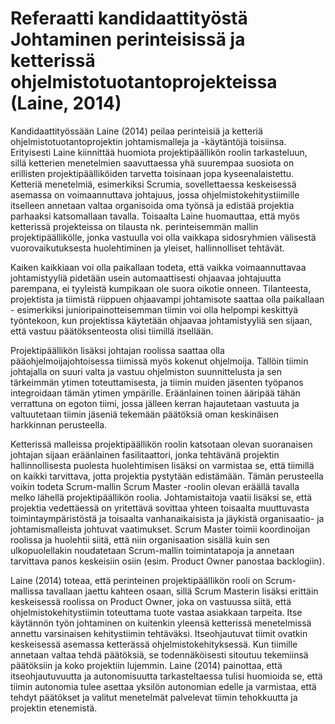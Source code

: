 # Referaatti kandidaattityöstä Johtaminen perinteisissä ja ketterissä ohjelmistotuotantoprojekteissa (Laine, 2014)

Kandidaattityössään Laine (2014) peilaa perinteisiä ja ketteriä ohjelmistotuotantoprojektin johtamismalleja ja -käytäntöjä toisiinsa. Erityisesti Laine kiinnittää huomiota projektipäällikön roolin tarkasteluun, sillä ketterien menetelmien saavuttaessa yhä suurempaa suosiota on erillisten projektipäälliköiden tarvetta toisinaan jopa kyseenalaistettu. Ketteriä menetelmiä, esimerkiksi Scrumia, sovellettaessa keskeisessä asemassa on voimaannuttava johtajuus, jossa ohjelmistokehitystiimille itselleen annetaan valtaa organisoida oma työnsä ja edistää projektia parhaaksi katsomallaan tavalla. Toisaalta Laine huomauttaa, että myös ketterissä projekteissa on tilausta nk. perinteisemmän mallin projektipäällikölle, jonka vastuulla voi olla vaikkapa sidosryhmien välisestä vuorovaikutuksesta huolehtiminen ja yleiset, hallinnolliset tehtävät.

Kaiken kaikkiaan voi olla paikallaan todeta, että vaikka voimaannuttavaa johtamistyyliä pidetään usein automaattisesti ohjaavaa johtajuutta parempana, ei tyyleistä kumpikaan ole suora oikotie onneen. Tilanteesta, projektista ja tiimistä riippuen ohjaavampi johtamisote saattaa olla paikallaan - esimerkiksi junioripainotteisemman tiimin voi olla helpompi keskittyä työntekoon, kun projektissa käytetään ohjaavaa johtamistyyliä sen sijaan, että vastuu päätöksenteosta olisi tiimillä itsellään.

Projektipäällikön lisäksi johtajan roolissa saattaa olla pääohjelmoijajohtoisessa tiimissä myös kokenut ohjelmoija. Tällöin tiimin johtajalla on suuri valta ja vastuu ohjelmiston suunnittelusta ja sen tärkeimmän ytimen toteuttamisesta, ja tiimin muiden jäsenten työpanos integroidaan tämän ytimen ympärille. Eräänlainen toinen ääripää tähän verrattuna on egoton tiimi, jossa jälleen kerran hajautetaan vastuuta ja valtuutetaan tiimin jäseniä tekemään päätöksiä oman keskinäisen harkkinnan perusteella.

Ketterissä malleissa projektipäällikön roolin katsotaan olevan suoranaisen johtajan sijaan eräänlainen fasilitaattori, jonka tehtävänä projektin hallinnollisesta puolesta huolehtimisen lisäksi on varmistaa se, että tiimillä on kaikki tarvittava, jotta projektia pystytään edistämään. Tämän perusteella voikin todeta Scrum-mallin Scrum Master -roolin olevan eräällä tavalla melko lähellä projektipäällikön roolia. Johtamistaitoja vaatii lisäksi se, että projektia vedettäessä on yritettävä sovittaa yhteen toisaalta muuttuvasta toimintaympäristöstä ja toisaalta vanhanaikaisista ja jäykistä organisaatio- ja johtamismalleista johtuvat vaatimukset. Scrum Master toimii koordinoijan roolissa ja huolehtii siitä, että niin organisaation sisällä kuin sen ulkopuolellakin noudatetaan Scrum-mallin toimintatapoja ja annetaan tarvittava panos keskeisiin osiin (esim. Product Owner panostaa backlogiin).

Laine (2014) toteaa, että perinteinen projektipäällikön rooli on Scrum- mallissa tavallaan jaettu kahteen osaan, sillä Scrum Masterin lisäksi erittäin keskeisessä roolissa on Product Owner, joka on vastuussa siitä, että ohjelmistokehitystiimin toteuttama tuote vastaa asiakkaan tarpeita. Itse käytännön työn johtaminen on kuitenkin yleensä ketterissä menetelmissä annettu varsinaisen kehitystiimin tehtäväksi. Itseohjautuvat tiimit ovatkin keskeisessä asemassa ketterässä ohjelmistokehityksessä. Kun tiimille annetaan valtaa tehdä päätöksiä, se todennäköisesti sitoutuu tekemiinsä päätöksiin ja koko projektiin lujemmin. Laine (2014) painottaa, että itseohjautuvuutta ja autonomisuutta tarkasteltaessa tulisi huomioida se, että tiimin autonomia tulee asettaa yksilön autonomian edelle ja varmistaa, että tehdyt päätökset ja valitut menetelmät palvelevat tiimin tehokkuutta ja projektin etenemistä.